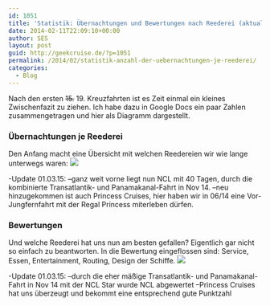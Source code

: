 ```yaml
---
id: 1051
title: 'Statistik: Übernachtungen und Bewertungen nach Reederei (aktualisiert 01.03.15)'
date: 2014-02-11T22:09:10+00:00
author: SES
layout: post
guid: http://geekcruise.de/?p=1051
permalink: /2014/02/statistik-anzahl-der-uebernachtungen-je-reederei/
categories:
  - Blog
---
```

Nach den ersten <del datetime="2015-03-01T08:41:53+00:00">15.</del> 19. Kreuzfahrten ist es Zeit einmal ein kleines Zwischenfazit zu ziehen.
Ich habe dazu in Google Docs ein paar Zahlen zusammengetragen und hier als Diagramm dargestellt.

### Übernachtungen je Reederei

Den Anfang macht eine Übersicht mit welchen Reedereien wir wie lange unterwegs waren:
![](https://docs.google.com/spreadsheet/oimg?key=0Ag1suqcRm_y8dHZuazItOVo0R1hRS1BNSkE2elh2dFE&oid=4&zx=mh6ystasxcdp)

-Update 01.03.15:
–ganz weit vorne liegt nun NCL mit 40 Tagen, durch die kombinierte Transatlantik- und Panamakanal-Fahrt in Nov 14.
–neu hinzugekommen ist auch Princess Cruises, hier haben wir in 06/14 eine Vor-Jungfernfahrt mit der Regal Princess miterleben dürfen.

### Bewertungen

Und welche Reederei hat uns nun am besten gefallen? Eigentlich gar nicht so einfach zu beantworten.
In die Bewertung eingeflossen sind: Service, Essen, Entertainment, Routing, Design der Schiffe.
![](https://docs.google.com/spreadsheet/oimg?key=0Ag1suqcRm_y8dHZuazItOVo0R1hRS1BNSkE2elh2dFE&oid=6&zx=iz64huvkir18)

-Update 01.03.15:
–durch die eher mäßige Transatlantik- und Panamakanal-Fahrt in Nov 14 mit der NCL Star wurde NCL abgewertet
–Princess Cruises hat uns überzeugt und bekommt eine entsprechend gute Punktzahl
